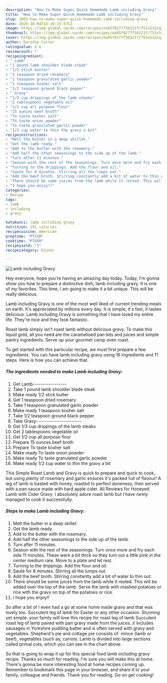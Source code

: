 ```yaml
---
description: "How to Make Super Quick Homemade Lamb including Gravy"
title: "How to Make Super Quick Homemade Lamb including Gravy"
slug: 1003-how-to-make-super-quick-homemade-lamb-including-gravy
date: 2020-10-04T16:16:23.531Z
image: https://img-global.cpcdn.com/recipes/ea65f8277f5b521f/751x532cq70/lamb-including-gravy-recipe-main-photo.jpg
thumbnail: https://img-global.cpcdn.com/recipes/ea65f8277f5b521f/751x532cq70/lamb-including-gravy-recipe-main-photo.jpg
cover: https://img-global.cpcdn.com/recipes/ea65f8277f5b521f/751x532cq70/lamb-including-gravy-recipe-main-photo.jpg
author: Dorothy Carter
ratingvalue: 4.6
reviewcount: 7
recipeingredient:
- " Lamb"
- "1 pound lamb shoulder blade steak"
- "1/2 stick butter"
- "1 teaspoon dried rosemary"
- "1 teaspoon granulated garlic powder"
- "1 teaspoon kosher salt"
- "1/2 teaspoon ground black pepper"
- " Gravy"
- "1/3 cup drippings of the lamb steaks"
- "2 tablespoons vegetable oil"
- "1/2 cup all purpose flour"
- "15 ounces beef broth"
- "To taste kosher salt"
- "To taste onion powder"
- "To taste granulated garlic powder"
- "1/2 cup water to thin the gravy a bit"
recipeinstructions:
- "Melt the butter in a deep skillet."
- "Get the lamb ready."
- "Add to the butter with the rosemary."
- "Add half the other seasonings to the side up of the lamb."
- "Turn after 11 minutes."
- "Season with the rest of the seasonings. Turn once more and fry each side 11 minutes. These were a bit thick so they turn out a little pink in the center medium rare. Move to a plate and let rest."
- "Turning to the drippings. Add the flour and oil."
- "Sauté for 8 minutes. Stirring all the lumps out."
- "Add the beef broth. Stirring constantly add a bit of water to thin out."
- "There should be some juices from the lamb while it rested. This will be added over the top of the lamb. Serve the lamb with mashed potatoes or rice with the gravy on top of the potatoes or rice."
- "I hope you enjoy!!"
categories:
- Recipe
tags:
- lamb
- including
- gravy

katakunci: lamb including gravy 
nutrition: 251 calories
recipecuisine: American
preptime: "PT11M"
cooktime: "PT45M"
recipeyield: "3"
recipecategory: Dinner

---
```



![Lamb including Gravy](https://img-global.cpcdn.com/recipes/ea65f8277f5b521f/751x532cq70/lamb-including-gravy-recipe-main-photo.jpg)

Hey everyone, hope you're having an amazing day today. Today, I'm gonna show you how to prepare a distinctive dish, lamb including gravy. It is one of my favorites. This time, I am going to make it a bit unique. This will be really delicious.

Lamb including Gravy is one of the most well liked of current trending meals on earth. It's appreciated by millions every day. It is simple, it's fast, it tastes delicious. Lamb including Gravy is something that I have loved my entire life. They're nice and they look fantastic.

Roast lamb simply isn&#39;t roast lamb without delicious gravy. To make this liquid gold, all you need are the caramelised pan bits and juices and simple pantry ingredients. Serve up your gourmet camp oven roast.


To get started with this particular recipe, we must first prepare a few ingredients. You can have lamb including gravy using 16 ingredients and 11 steps. Here is how you can achieve that.

<!--inarticleads1-->

##### The ingredients needed to make Lamb including Gravy:

1. Get  Lamb-----------------
1. Take 1 pound lamb shoulder blade steak
1. Make ready 1/2 stick butter
1. Get 1 teaspoon dried rosemary
1. Take 1 teaspoon granulated garlic powder
1. Make ready 1 teaspoon kosher salt
1. Take 1/2 teaspoon ground black pepper
1. Take  Gravy-----------------------
1. Get 1/3 cup drippings of the lamb steaks
1. Get 2 tablespoons vegetable oil
1. Get 1/2 cup all purpose flour
1. Prepare 15 ounces beef broth
1. Prepare To taste kosher salt
1. Make ready To taste onion powder
1. Make ready To taste granulated garlic powder
1. Make ready 1/2 cup water to thin the gravy a bit


This Simple Roast Lamb and Gravy is quick to prepare and quick to cook, but using plenty of rosemary and garlic ensures it&#39;s packed full of flavour! A leg of lamb is basted with honey, roasted to perfect doneness, then served with a pan sauce made with hard apple cider. All Reviews for Honeyed Lamb with Cider Gravy. I absolutely adore roast lamb but I have rarely managed to cook it successfully. 

<!--inarticleads2-->

##### Steps to make Lamb including Gravy:

1. Melt the butter in a deep skillet.
1. Get the lamb ready.
1. Add to the butter with the rosemary.
1. Add half the other seasonings to the side up of the lamb.
1. Turn after 11 minutes.
1. Season with the rest of the seasonings. Turn once more and fry each side 11 minutes. These were a bit thick so they turn out a little pink in the center medium rare. Move to a plate and let rest.
1. Turning to the drippings. Add the flour and oil.
1. Sauté for 8 minutes. Stirring all the lumps out.
1. Add the beef broth. Stirring constantly add a bit of water to thin out.
1. There should be some juices from the lamb while it rested. This will be added over the top of the lamb. Serve the lamb with mashed potatoes or rice with the gravy on top of the potatoes or rice.
1. I hope you enjoy!!


So after a bit of I even had a go at some home made gravy and that was lovely too. Succulent leg of lamb for Easter or any other occasion. Stunning yet simple. your family will love this recipe for roast leg of lamb Succulent roast leg of lamb paired with pan gravy made from the juices..it includes sausages in Yorkshire pudding batter and is often served with gravy and vegetables. Shepherd&#39;s pie and cottage pie consists of: mince (lamb or beef), vegetables (such as; carrots. Lamb is divided into large sections called primal cuts, which you can see in the chart above. 

So that is going to wrap it up for this special food lamb including gravy recipe. Thanks so much for reading. I'm sure you will make this at home. There's gonna be more interesting food at home recipes coming up. Remember to bookmark this page in your browser, and share it to your family, colleague and friends. Thank you for reading. Go on get cooking!
